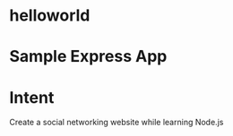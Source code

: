 # helloworld
Sample Express App
====================

# Intent #

Create a social networking website while learning Node.js 